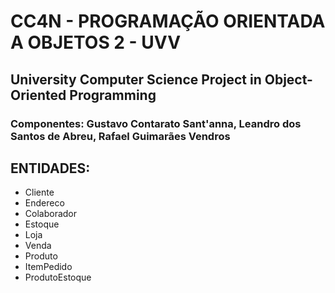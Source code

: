 # CC4N - PROGRAMAÇÃO ORIENTADA A OBJETOS 2 - UVV
## University Computer Science Project in Object-Oriented Programming
### Componentes: Gustavo Contarato Sant'anna, Leandro dos Santos de Abreu, Rafael Guimarães Vendros

## ENTIDADES:
* Cliente
* Endereco
* Colaborador
* Estoque
* Loja
* Venda
* Produto
* ItemPedido
* ProdutoEstoque

## 
